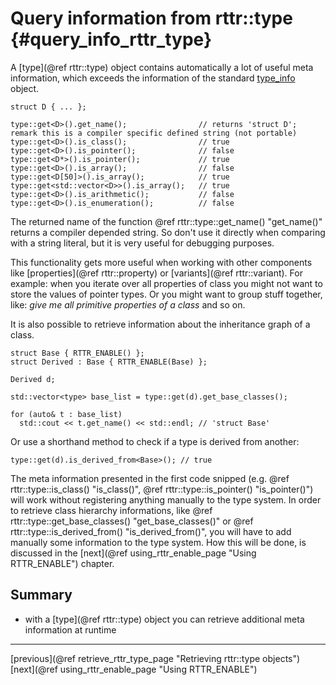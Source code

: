 Query information from rttr::type  {#query_info_rttr_type}
=================================

A [type](@ref rttr::type) object contains automatically a lot of useful meta information, 
which exceeds the information of the standard <a target="_blank" href=http://en.cppreference.com/w/cpp/types/type_info>type_info</a> object.

~~~~{.cpp}
struct D { ... };

type::get<D>().get_name();                // returns 'struct D'; remark this is a compiler specific defined string (not portable)
type::get<D>().is_class();                // true
type::get<D>().is_pointer();              // false
type::get<D*>().is_pointer();             // true
type::get<D>().is_array();                // false
type::get<D[50]>().is_array();            // true
type::get<std::vector<D>>().is_array();   // true
type::get<D>().is_arithmetic();           // false
type::get<D>().is_enumeration();          // false
~~~~

The returned name of the function @ref rttr::type::get_name() "get_name()" returns a compiler depended string. 
So don't use it directly when comparing with a string literal, but it is very useful for debugging purposes.

This functionality gets more useful when working with other components like [properties](@ref rttr::property) or [variants](@ref rttr::variant). 
For example: when you iterate over all properties of class you might not want to store the values of pointer types.
Or you might want to group stuff together, like: *give me all primitive properties of a class* and so on.

It is also possible to retrieve information about the inheritance graph of a class.
~~~~{.cpp}
struct Base { RTTR_ENABLE() };
struct Derived : Base { RTTR_ENABLE(Base) };

Derived d;

std::vector<type> base_list = type::get(d).get_base_classes();

for (auto& t : base_list)
  std::cout << t.get_name() << std::endl; // 'struct Base'
~~~~

Or use a shorthand method to check if a type is derived from another:

~~~~{.cpp}
type::get(d).is_derived_from<Base>(); // true
~~~~

The meta information presented in the first code snipped (e.g. @ref rttr::type::is_class() "is_class()", @ref rttr::type::is_pointer() "is_pointer()")  will work without registering anything manually to the type system.
In order to retrieve class hierarchy informations, like @ref rttr::type::get_base_classes() "get_base_classes()" or @ref rttr::type::is_derived_from() "is_derived_from()", 
you will have to add manually some information to the type system.
How this will be done, is discussed in the [next](@ref using_rttr_enable_page "Using RTTR_ENABLE") chapter.

Summary
-------
- with a [type](@ref rttr::type) object you can retrieve additional meta information at runtime

<hr>

<div class="btn btn-default">[previous](@ref retrieve_rttr_type_page "Retrieving rttr::type objects")</div><div class="btn btn-default">[next](@ref using_rttr_enable_page "Using RTTR_ENABLE")</div>